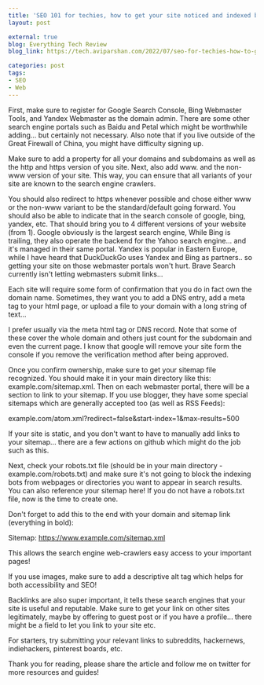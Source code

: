 ```yaml
---
title: 'SEO 101 for techies, how to get your site noticed and indexed by search engines! (Technical Guide)'
layout: post

external: true
blog: Everything Tech Review
blog_link: https://tech.aviparshan.com/2022/07/seo-for-techies-how-to-get-your-site-to.html

categories: post
tags:
- SEO
- Web
---
```


 First, make sure to register for Google Search Console, Bing Webmaster Tools, and Yandex Webmaster as the domain admin. There are some other search engine portals such as Baidu and Petal which might be worthwhile adding... but certainly not necessary. Also note that if you live outside of the Great Firewall of China, you might have difficulty signing up. 

Make sure to add a property for all your domains and subdomains as well as the http and https version of you site. Next, also add www. and the non-www version of your site. This way, you can ensure that all variants of your site are known to the search engine crawlers. 

You should also redirect to https whenever possible and chose either www or the non-www variant to be the standard/default going forward. You should also be able to indicate that in the search console of google, bing, yandex, etc. That should bring you to 4 different versions of your website (from 1). 
Google obviously is the largest search engine, While Bing is trailing, they also operate the backend for the Yahoo search engine... and it's managed in their same portal. Yandex is popular in Eastern Europe, while I have heard that DuckDuckGo uses Yandex and Bing as partners.. so getting your site on those webmaster portals won't hurt. Brave Search currently isn't letting webmasters submit links... 

Each site will require some form of confirmation that you do in fact own the domain name. Sometimes, they want you to add a DNS entry, add a meta tag to your html page, or upload a file to your domain with a long string of text... 

I prefer usually via the meta html tag or DNS record. Note that some of these cover the whole domain and others just count for the subdomain and even the current page. I know that google will remove your site form the console if you remove the verification method after being approved. 

Once you confirm ownership, make sure to get your sitemap file recognized. You should make it in your main directory like this:  example.com/sitemap.xml. Then on each webmaster portal, there will be a section to link to your sitemap. If you use blogger, they have some special sitemaps which are generally accepted too (as well as RSS Feeds):

example.com/atom.xml?redirect=false&start-index=1&max-results=500

If your site is static, and you don't want to have to manually add links to your sitemap... there are a few actions on github which might do the job such as this. 

Next, check your robots.txt file (should be in your main directory - example.com/robots.txt) and make sure it's not going to block the indexing bots from webpages or directories  you want to appear in search results. You can also reference your sitemap here! If you do not have a robots.txt file, now is the time to create one. 

Don't forget to add this to the end with your domain and sitemap link (everything in bold): 

Sitemap: https://www.example.com/sitemap.xml

This allows the search engine web-crawlers easy access to your important pages! 

If you use images, make sure to add a descriptive alt tag which helps for both accessibility and SEO! 

Backlinks are also super important, it tells these search engines that your site is useful and reputable. Make sure to get your link on other sites legitimately, maybe by offering to guest post or if you have a profile... there might be a field to let you link to your site etc. 

For starters, try submitting your relevant links to subreddits, hackernews, indiehackers, pinterest boards, etc. 

Thank you for reading, please share the article and follow me on twitter for more resources and guides!